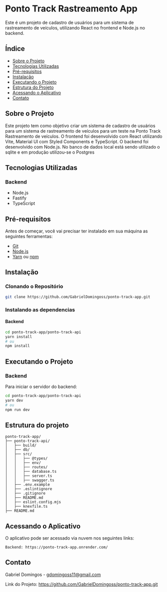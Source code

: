 # Ponto Track Rastreamento App


Este é um projeto de cadastro de usuários para um sistema de rastreamento de veículos, utilizando React no frontend e Node.js no backend.


## Índice

- [Sobre o Projeto](#sobre-o-projeto)
- [Tecnologias Utilizadas](#tecnologias-utilizadas)
- [Pré-requisitos](#pré-requisitos)
- [Instalação](#instalação)
- [Executando o Projeto](#executando-o-projeto)
- [Estrutura do Projeto](#estrutura-do-projeto)
- [Acessando o Aplicativo](#acessando-o-aplicativo)
- [Contato](#contato)


## Sobre o Projeto

Este projeto tem como objetivo criar um sistema de cadastro de usuários para um sistema de rastreamento de veículos para um teste na Ponto Track Rastreamento de veículos.
O frontend foi desenvolvido com React utilizando Vite, Material UI com Styled Components e TypeScript. O backend foi desenvolvido com Node.js.
No banco de dados local está sendo utilizado o sqlite e em produção utilizou-se o Postgres

## Tecnologias Utilizadas

### Backend

- Node.js
- Fastify
- TypeScript

## Pré-requisitos

Antes de começar, você vai precisar ter instalado em sua máquina as seguintes ferramentas:

- [Git](https://git-scm.com)
- [Node.js](https://nodejs.org/en/)
- [Yarn](https://classic.yarnpkg.com/en/docs/install) ou [npm](https://www.npmjs.com/get-npm)

## Instalação

### Clonando o Repositório

```bash
git clone https://github.com/GabrielDomingoss/ponto-track-app.git
```

### Instalando as dependencias

#### Backend

```bash
cd ponto-track-app/ponto-track-api
yarn install
# ou
npm install
```

## Executando o Projeto

### Backend

Para iniciar o servidor do backend:

```bash
cd ponto-track-app/ponto-track-api
yarn dev
# ou
npm run dev
```

## Estrutura do projeto

```plaintext
ponto-track-app/
├── ponto-track-api/
│   ├── build/
│   ├── db/
│   ├── src/
│   │   ├── @types/
│   │   ├── env/
│   │   ├── routes/
│   │   ├── database.ts
│   │   ├── server.ts
│   │   ├── swagger.ts
│   ├── .env.example
│   ├── .eslintignore
│   ├── .gitignore
│   ├── README.md
│   ├── eslint.config.mjs
│   ├── knexfile.ts
├── README.md
```

## Acessando o Aplicativo

O aplicativo pode ser acessado via nuvem nos seguintes links:

    Backend: https://ponto-track-app.onrender.com/
## Contato

Gabriel Domingos - gdomingoss11@gmail.com

Link do Projeto: https://github.com/GabrielDomingoss/ponto-track-app.git